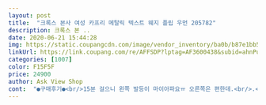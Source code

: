 ```yaml
---
layout: post 
title:  "크록스 본사 여성 카프리 메탈릭 텍스트 웨지 플립 우먼 205782" 
description: 크록스 본 ..
date: 2020-06-21 15:44:28 
img: https://static.coupangcdn.com/image/vendor_inventory/ba0b/b87e1bb5b47fa9cf6833e03a7191cc915cc87777995a563560ae5923e473.jpg 
linkUrl: https://link.coupang.com/re/AFFSDP?lptag=AF3600438&subid=ahnPublicAsk&pageKey=216096362&itemId=663079527&vendorItemId=4715789494&traceid=V0-113-68afd29947acc178 
categories: [1007] 
color: F15F5F 
price: 24900 
author: Ask View Shop 
cont:  "●구매후기●<br/>15분 걸으니 왼쪽 발등이 마이아파요ㅠ 오른쪽은 편한데.<br/>.<br/><br/>240도 신어요.<br/>.<br/> 살찌니까 발등도 살쪄서 245만 신는데요.<br/>.<br/><br/>250인데 발이 안들어가요 ㅠㅠ<br/>결국 제가 못신고 어머님 드렸어요<br/>디자인굿이고^^뒷굽이 제가찾던바로 그높이라 만족해요<br/>발바닥 쿠션은 푹신해서 좋아요<br/>발바닥은 푹신한데 발등이 아파요.<br/>.<br/> 굽이 좀 있어서 그나마<br/>배송도 빠르고 포장도 좋아요.<br/><br/>사이즈 대비 발볼이 좁네요 ㅠㅠ<br/>샀어요.<br/>.<br/> 이건 굽이 조금 있어서 그런지 무게가 있어요.<br/>.<br/><br/>왼쪽,오른쪽 볼사이즈가 차이나네요.<br/>.<br/> 오래걷긴 힘들고<br/>운동화 245 신고 샌들중에 조금 여유있게 나온건<br/>위안을 삼아봅니다ㅠ 작년신던것 보다 발바닥은 더크네요.<br/>.<br/><br/>이렇게 좁게 만들거면 260 사이즈도 만들어주세요 !!<br/>작년에 크록스 7사이즈 산건 지금도 잘맞길래 이것도W7<br/>집앞 마트갈때나 신어야겠어요ㅠ 특별히 이쁘지도 않고<br/>" 
---
```

